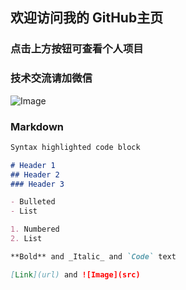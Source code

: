 ## 欢迎访问我的 GitHub主页 

### 点击上方按钮可查看个人项目

### 技术交流请加微信
![Image](luyao1271.github.io/images/weichatimg.jpg)

### Markdown


```markdown
Syntax highlighted code block

# Header 1
## Header 2
### Header 3

- Bulleted
- List

1. Numbered
2. List

**Bold** and _Italic_ and `Code` text

[Link](url) and ![Image](src)
```

